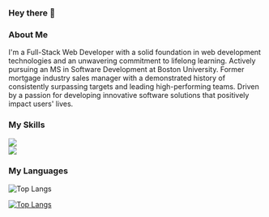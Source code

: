 ### Hey there 👋

### About Me
I'm a Full-Stack Web Developer with a solid foundation in web development technologies and an unwavering commitment to lifelong learning. Actively pursuing an MS in Software Development at Boston University. Former mortgage industry sales manager with a demonstrated history of consistently surpassing targets and leading high-performing teams. Driven by a passion for developing innovative software solutions that positively impact users' lives. 

### My Skills
  <a href="https://skillicons.dev">
    <img src="https://skillicons.dev/icons?i=js,ts,html,css,nextjs,react,angular,ps" />
  </a>
  <br>
  <a href="https://skillicons.dev">
    <img src="https://skillicons.dev/icons?i=java,py,nodejs,mongodb,express,postgres" />
  </a>

### My Languages

![Top Langs](https://github-readme-stats.vercel.app/api/top-langs/?username=dimicodes&size_weight=0.5&count_weight=0.5)

[![Top Langs](https://github-readme-stats.vercel.app/api/top-langs/?username=dimicodes&layout=pie)](https://github.com/dimicodes/github-readme-stats)

